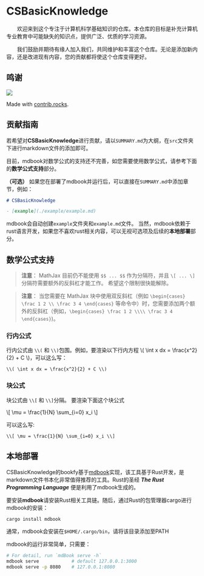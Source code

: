 # CSBasicKnowledge   

&emsp;&emsp;欢迎来到这个专注于计算机科学基础知识的仓库。本仓库的目标是补充计算机专业教育中可能缺失的知识点，提供广泛、优质的学习资源。

&emsp;&emsp;我们鼓励并期待有缘人加入我们，共同维护和丰富这个仓库。无论是添加新内容，还是改进现有内容，您的贡献都将使这个仓库变得更好。

## 鸣谢

<a href="https://github.com/CS-BAOYAN/CSBasicKnowledge/graphs/contributors">
  <img src="https://contrib.rocks/image?repo=CS-BAOYAN/CSBasicKnowledge" />
</a>

Made with [contrib.rocks](https://contrib.rocks).


## 贡献指南
若希望对**CSBasicKnowledge**进行贡献，请以`SUMMARY.md`为大纲，在`src`文件夹下进行markdown文件的添加即可。

目前，mdbook对数学公式的支持还不完善，如您需要使用数学公式，请参考下面的**数学公式支持**部分。

**（可选）** 如果您在部署了mdbook并运行后，可以直接在`SUMMARY.md`中添加章节，例如：
```md
# CSBasicKnowledge

- [example](./example/example.md)
```
mdbook会自动创建`example`文件夹和`example.md`文件。
当然，mdbook依赖于rust语言开发，如果您不喜欢rust相关内容，可以无视可选项及后续的**本地部署**部分。

## 数学公式支持
> **注意**： MathJax 目前仍不能使用 `$$ ... $$` 作为分隔符，并且 `\[ ... \]` 分隔符需要额外的反斜杠才能工作。 希望这个限制很快能解除。

> **注意**： 当您需要在 MathJax 块中使用双反斜杠（例如 `\begin{cases} \frac 1 2 \\ \frac 3 4 \end{cases}` 等命令中）时，您需要添加两个额外的反斜杠（例如，`\begin{cases} \frac 1 2 \\\\ \frac 3 4 \end{cases}`)。

### 行内公式
行内公式由 `\\(` 和 `\\)`包围。例如，要渲染以下行内方程
\\( \int x dx = \frac{x^2}{2} + C \\)，可以这么写：
```
\\( \int x dx = \frac{x^2}{2} + C \\)
```

### 块公式
块公式由 `\\[` 和 `\\]`分隔。 要渲染下面这个块公式

\\[ \mu = \frac{1}{N} \sum_{i=0} x_i \\]

可以这么写:

```
\\[ \mu = \frac{1}{N} \sum_{i=0} x_i \\]
```

## 本地部署
CSBasicKnowledge的bookfy基于[mdbook](https://github.com/rust-lang/mdBook)实现，该工具基于Rust开发，是markdown文件书本化非常值得推荐的工具。Rust的圣经 ***The Rust Programming Language*** 便是利用了mdbook生成的。

要安装**mdbook**请安装Rust相关工具链。随后，通过Rust的包管理器cargo进行mdbook的安装：
```bash
cargo install mdbook
```
通常，mdbook会安装在`$HOME/.cargo/bin`，请将该目录添加至PATH

mdbook的运行非常简单，只需要：
```bash
# For detail, run `mdBook serve -h`
mdbook serve            # default 127.0.0.1:3000
mdbook serve -p 8080    # 127.0.0.1:8080
```
